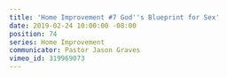 ```yaml
---
title: 'Home Improvement #7 God''s Blueprint for Sex'
date: 2019-02-24 10:00:00 -08:00
position: 74
series: Home Improvement
communicator: Pastor Jason Graves
vimeo_id: 319969073
---
```


